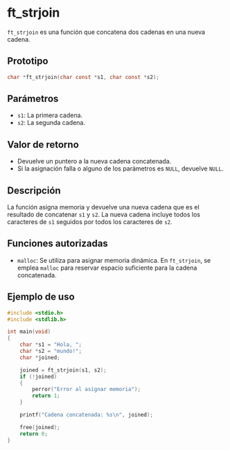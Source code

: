 # ft_strjoin
`ft_strjoin` es una función que concatena dos cadenas en una nueva cadena.

## Prototipo
```c
char *ft_strjoin(char const *s1, char const *s2);
```

## Parámetros
- `s1`: La primera cadena.
- `s2`: La segunda cadena.

## Valor de retorno
- Devuelve un puntero a la nueva cadena concatenada.
- Si la asignación falla o alguno de los parámetros es `NULL`, devuelve `NULL`.

## Descripción
La función asigna memoria y devuelve una nueva cadena que es el resultado de concatenar `s1` y `s2`. La nueva cadena incluye todos los caracteres de `s1` seguidos por todos los caracteres de `s2`.

## Funciones autorizadas
- `malloc`: Se utiliza para asignar memoria dinámica. En `ft_strjoin`, se emplea `malloc` para reservar espacio suficiente para la cadena concatenada.

## Ejemplo de uso
```c
#include <stdio.h>
#include <stdlib.h>

int main(void)
{
    char *s1 = "Hola, ";
    char *s2 = "mundo!";
    char *joined;

    joined = ft_strjoin(s1, s2);
    if (!joined)
    {
        perror("Error al asignar memoria");
        return 1;
    }

    printf("Cadena concatenada: %s\n", joined);

    free(joined);
    return 0;
}
```